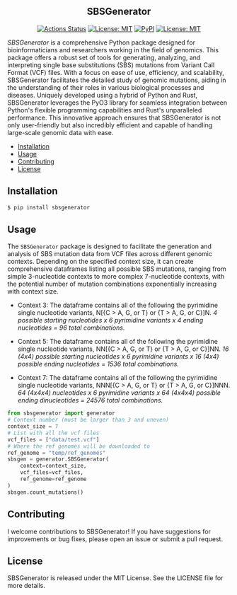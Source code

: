 <!-- [![Docs](https://img.shields.io/badge/docs-latest-blue.svg)](https://osf.io/t6j7u/wiki/home/) 
[![License: MIT](https://img.shields.io/badge/License-MIT-yellow.svg)](https://opensource.org/licenses/MIT) -->

<h2 align="center">SBSGenerator</h2>

<p align="center">
<a href="https://github.com/alfonsojan/sbsgenerator/actions"><img alt="Actions Status" src="https://github.com/alfonsojan/sbsgenerator/actions/workflows/deploy.yml/badge.svg"></a>
<a href="https://github.com/alfonsojan/sbsgenerator/blob/main/LICENSE"><img alt="License: MIT" src="https://black.readthedocs.io/en/stable/_static/license.svg"></a>
<a href="https://pypi.python.org/pypi/sbsgenerator/"><img alt="PyPI" src="https://img.shields.io/pypi/pyversions/sbsgenerator.svg"></a>
<a href="https://github.com/alfonsojan/sbsgenerator/blob/main/LICENSE"><img alt="License: MIT" src="https://black.readthedocs.io/en/stable/_static/license.svg"></a>
</p>

_SBSGenerator_ is a comprehensive Python package designed for bioinformaticians and researchers working in the field of genomics. This package offers a robust set of tools for generating, analyzing, and interpreting single base substitutions (SBS) mutations from Variant Call Format (VCF) files. With a focus on ease of use, efficiency, and scalability, SBSGenerator facilitates the detailed study of genomic mutations, aiding in the understanding of their roles in various biological processes and diseases. Uniquely developed using a hybrid of Python and Rust, SBSGenerator leverages the PyO3 library for seamless integration between Python's flexible programming capabilities and Rust's unparalleled performance. This innovative approach ensures that SBSGenerator is not only user-friendly but also incredibly efficient and capable of handling large-scale genomic data with ease.

- [Installation](#installation)
- [Usage](#usage)
- [Contributing](#contributing)
- [License](#license)

## Installation

```bash
$ pip install sbsgenerator
```

## Usage

The `SBSGenerator` package is designed to facilitate the generation and analysis of SBS mutation data from VCF files across different genomic contexts. Depending on the specified context size, it can create comprehensive dataframes listing all possible SBS mutations, ranging from simple 3-nucleotide contexts to more complex 7-nucleotide contexts, with the potential number of mutation combinations exponentially increasing with context size.

- Context 3: The dataframe contains all of the following the pyrimidine single nucleotide variants, N[{C > A, G, or T} or {T > A, G, or C}]N. *4 possible starting nucleotides x 6 pyrimidine variants x 4 ending nucleotides = 96 total combinations.*

- Context 5: The dataframe contains all of the following the pyrimidine single nucleotide variants, NN[{C > A, G, or T} or {T > A, G, or C}]NN.
*16 (4x4) possible starting nucleotides x 6 pyrimidine variants x 16 (4x4) possible ending nucleotides = 1536 total combinations.*

- Context 7: The dataframe contains all of the following the pyrimidine single nucleotide variants, NNN[{C > A, G, or T} or {T > A, G, or C}]NNN.
*64 (4x4x4) nucleotides x 6 pyrimidine variants x 64 (4x4x4) possible ending dinucleotides = 24576 total combinations.*


```python
from sbsgenerator import generator
# Context number (must be larger than 3 and uneven)
context_size = 7
# List with all the vcf files
vcf_files = ["data/test.vcf"]
# Where the ref genomes will be downloaded to
ref_genome = "temp/ref_genomes"
sbsgen = generator.SBSGenerator(
    context=context_size,
    vcf_files=vcf_files,
    ref_genome=ref_genome
)
sbsgen.count_mutations()
```

## Contributing

I welcome contributions to SBSGenerator! If you have suggestions for improvements or bug fixes, please open an issue or submit a pull request.

## License

SBSGenerator is released under the MIT License. See the LICENSE file for more details.
